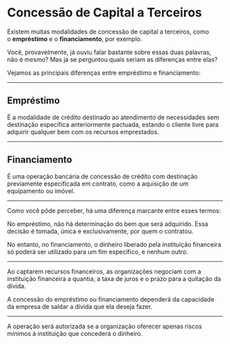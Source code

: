 # Concessão de Capital a Terceiros

Existem muitas modalidades de concessão de capital a terceiros, como o **empréstimo** e o **financiamento**, por exemplo.

Você, provavelmente, já ouviu falar bastante sobre essas duas palavras, não é mesmo? Mas já se perguntou quais seriam as diferenças entre elas?

Vejamos as principais diferenças entre empréstimo e financiamento:

---
## Empréstimo

É a modalidade de crédito destinado ao atendimento de necessidades sem destinação específica anteriormente pactuada, estando o cliente livre para adquirir qualquer bem com os recursos emprestados.

---
## Financiamento

É uma operação bancária de concessão de crédito com destinação previamente especificada em contrato, como a aquisição de um equipamento ou imóvel.

---

Como você pôde perceber, há uma diferença marcante entre esses termos:

No empréstimo, não há determinação do bem que será adquirido. Essa decisão é tomada, única e exclusivamente, por quem o contratou.

No entanto, no financiamento, o dinheiro liberado pela instituição financeira só poderá ser utilizado para um fim específico, e nenhum outro.

---

Ao captarem recursos financeiros, as organizações negociam com a instituição financeira a quantia, a taxa de juros e o prazo para a quitação da dívida.

A concessão do empréstimo ou financiamento dependerá da capacidade da empresa de saldar a dívida que ela deseja fazer.


--- 
A operação será autorizada se a organização oferecer apenas riscos mínimos à instituição que concederá o dinheiro.
